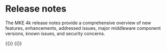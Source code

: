# Release notes

The MKE 4k release notes provide a comprehensive overview of new features,
enhancements, addressed issues, major middleware component versions, known
issues, and security concerns.



{{}}
  {{}}

